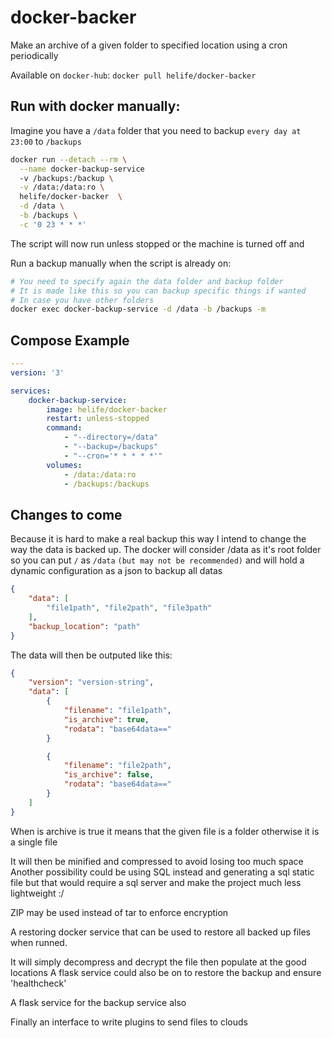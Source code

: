 # docker-backer
Make an archive of a given folder to specified location using a cron periodically

Available on `docker-hub`: `docker pull helife/docker-backer`

## Run with docker manually:

Imagine you have a `/data` folder that you need to backup `every day at 23:00` to `/backups`
```bash
docker run --detach --rm \
  --name docker-backup-service
  -v /backups:/backup \
  -v /data:/data:ro \
  helife/docker-backer  \
  -d /data \
  -b /backups \
  -c '0 23 * * *'
```
The script will now run unless stopped or the machine is turned off and 

Run a backup manually when the script is already on:
```bash
# You need to specify again the data folder and backup folder
# It is made like this so you can backup specific things if wanted
# In case you have other folders 
docker exec docker-backup-service -d /data -b /backups -m
```

## Compose Example

```yaml
---
version: '3'

services:
    docker-backup-service:
        image: helife/docker-backer
        restart: unless-stopped
        command:
            - "--directory=/data"
            - "--backup=/backups"
            - "--cron='* * * * *'"
        volumes:
            - /data:/data:ro
            - /backups:/backups
```

## Changes to come

Because it is hard to make a real backup this way I intend to change the way the data is backed up.
The docker will consider /data as it's root folder so you can put `/` as `/data` `(but may not be recommended)` and will hold a dynamic configuration as a json to backup all datas

```json
{
    "data": [
        "file1path", "file2path", "file3path"
    ],
    "backup_location": "path"
}
```

The data will then be outputed like this:

```json
{
    "version": "version-string",
    "data": [
        {
            "filename": "file1path",
            "is_archive": true,
            "rodata": "base64data=="
        }

        {
            "filename": "file2path",
            "is_archive": false,
            "rodata": "base64data=="
        }
    ]
}
```

When is archive is true it means that the given file is a folder otherwise it is a single file

It will then be minified and compressed to avoid losing too much space
Another possibility could be using SQL instead and generating a sql static file but that would require a sql server and make the project much less lightweight :/

ZIP may be used instead of tar to enforce encryption

A restoring docker service that can be used to restore all backed up files when runned.

It will simply decompress and decrypt the file then populate at the good locations
A flask service could also be on to restore the backup and ensure 'healthcheck'

A flask service for the backup service also

Finally an interface to write plugins to send files to clouds
